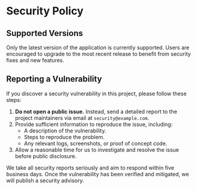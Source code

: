 # Security Policy

## Supported Versions

Only the latest version of the application is currently supported. Users are encouraged to upgrade to the most recent release to benefit from security fixes and new features.

## Reporting a Vulnerability

If you discover a security vulnerability in this project, please follow these steps:

1. **Do not open a public issue.** Instead, send a detailed report to the project maintainers via email at `security@example.com`.
2. Provide sufficient information to reproduce the issue, including:
   - A description of the vulnerability.
   - Steps to reproduce the problem.
   - Any relevant logs, screenshots, or proof of concept code.
3. Allow a reasonable time for us to investigate and resolve the issue before public disclosure.

We take all security reports seriously and aim to respond within five business days. Once the vulnerability has been verified and mitigated, we will publish a security advisory.